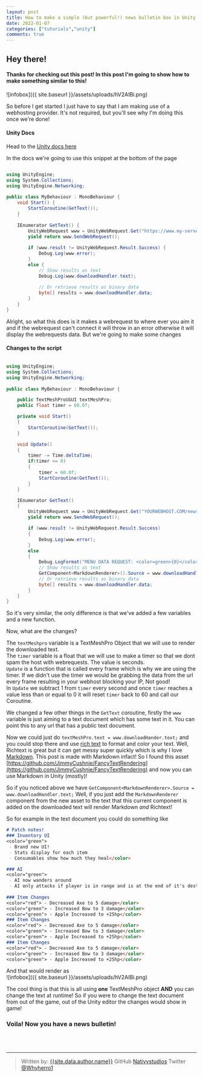 ```yaml
---
layout: post
title: How to make a simple (but powerful!) news bulletin box in Unity!
date: 2022-01-07
categories: ["tutorials","unity"]
comments: true
---
```


## Hey there!

#### Thanks for checking out this post! In this post I'm going to show how to make something similar to this!

![infobox]({{ site.baseurl }}/assets/uploads/hV2AIBi.png)

So before I get started I just have to say that I am making use of a webhosting provider. 
It's not required, but you'll see why I'm doing this once we're done!


#### Unity Docs

Head to the [Unity docs here](https://docs.unity3d.com/Manual/UnityWebRequest-RetrievingTextBinaryData.html)

In the docs we're going to use this snippet at the bottom of the page

```cs

using UnityEngine;
using System.Collections;
using UnityEngine.Networking;
 
public class MyBehaviour : MonoBehaviour {
    void Start() {
        StartCoroutine(GetText());
    }
 
    IEnumerator GetText() {
        UnityWebRequest www = UnityWebRequest.Get("https://www.my-server.com");
        yield return www.SendWebRequest();
 
        if (www.result != UnityWebRequest.Result.Success) {
            Debug.Log(www.error);
        }
        else {
            // Show results as text
            Debug.Log(www.downloadHandler.text);
 
            // Or retrieve results as binary data
            byte[] results = www.downloadHandler.data;
        }
    }
}
```

Alright, so what this does is it makes a webrequest to where ever you aim it and if the webrequest can't connect it will throw in an error otherwise it will display the webrequests data. But we're going to make some changes


#### Changes to the script
```cs

using UnityEngine;
using System.Collections;
using UnityEngine.Networking;
 
public class MyBehaviour : MonoBehaviour {

    public TextMeshProUGUI textMeshPro;
    public float timer = 60.0f;

    private void Start()
    {
        StartCoroutine(GetText());
    }

    void Update()
    {
        timer -= Time.deltaTime;
        if(timer <= 0)
        {
            timer = 60.0f;
            StartCoroutine(GetText());
        }
    }

    IEnumerator GetText()
    {
        UnityWebRequest www = UnityWebRequest.Get("YOURWEBHOST.COM/news.txt");
        yield return www.SendWebRequest();

        if (www.result != UnityWebRequest.Result.Success)
        {
            Debug.Log(www.error);
        }
        else
        {
            Debug.LogFormat("MENU DATA REQUEST: <color=green>{0}</color>", www.result);
            // Show results as text
            GetComponent<MarkdownRenderer>().Source = www.downloadHandler.text;
            // Or retrieve results as binary data
            byte[] results = www.downloadHandler.data;
        }
    }
}
```

So it's very similar, the only difference is that we've added a few variables and a new function.

Now, what are the changes?

The `textMeshpro` variable is a TextMeshPro Object that we will use to render the downloaded text.<br>
The `timer` variable is a float that we will use to make a timer so that we dont spam the host with webrequests. The value is seconds.<br>
`Update` is a function that is called every frame which is why we are using the timer. If we didn't use the timer we would be grabbing the data from the url every frame resulting in your webhost blocking your IP, Not good! <br>
In `Update` we  subtract 1 from `timer` every second and once `timer` reaches a value less than or equal to 0 it will reset `timer` back to 60 and call our Coroutine.

We changed a few other things in the `GetText` coroutine, firstly the `www` variable is just aiming to a text document which has some text in it. You can point this to any url that has a public text document.

Now we could just do `textMeshPro.text = www.downloadHander.text;` and you could stop there and use [rich text](https://docs.unity3d.com/462/Documentation/Manual/StyledText.html) to format and color your text. Well, Richtext is great but it can get messy super quickly which is why I love [Markdown](https://www.markdownguide.org/cheat-sheet/). 
This post is made with Markdown infact!
So I found this asset [https://github.com/JimmyCushnie/FancyTextRendering](https://github.com/JimmyCushnie/FancyTextRendering) and now you can use Markdown in Unity (mostly)!

So if you noticed above we have `GetComponent<MarkdownRenderer>.Source = www.downloadHandler.text;`
Well, if you just add the `MarkdownRenderer` component from the new asset to the text that this current component is added on the downloaded text will render Markdown *and* Richtext!

So for example in the text document you could do something like

```markdown
# Patch notes!
### Inventory UI 
<color="green">
 - Brand new UI!
 - Stats display for each item
 - Consumables show how much they heal</color>

### AI
<color="green">
 - AI now wanders around
 - AI only attacks if player is in range and is at the end of it's destination</color>
 
### Item Changes
<color="red"> - Decreased Axe to 5 damage</color>
<color="green"> - Increased Bow to 3 damage</color>
<color="green"> - Apple Increased to +25hp</color>
### Item Changes
<color="red"> - Decreased Axe to 5 damage</color>
<color="green"> - Increased Bow to 3 damage</color>
<color="green"> - Apple Increased to +25hp</color>
### Item Changes
<color="red"> - Decreased Axe to 5 damage</color>
<color="green"> - Increased Bow to 3 damage</color>
<color="green"> - Apple Increased to +25hp</color>
```

And that would render as <br>
![infobox]({{ site.baseurl }}/assets/uploads/hV2AIBi.png)

The cool thing is that this is all using **one** TextMeshPro object **AND** you can change the text at runtime!
So if you were to change the text document from out of the game, out of the Unity editor the changes would show in game!

### Voila! Now you have a news bulletin!
<br>
<br>




---
>Written by: [{{site.data.author.name}}](https://www.nativvstudios.com/blog/)
>GitHub [Nativvstudios](https://github.com/nativvstudios)
>Twitter [@Whyherro1](https://twitter.com.com/whyherro1)

